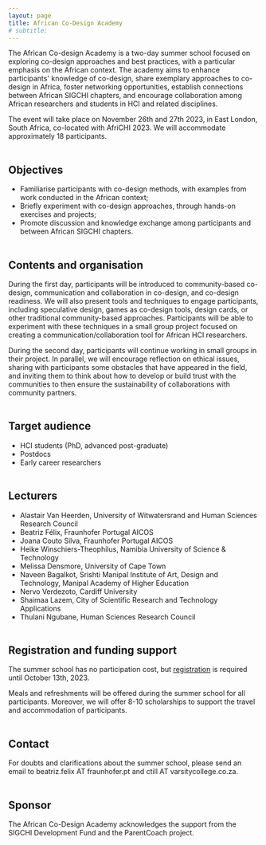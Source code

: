 ```yaml
---
layout: page
title: African Co-Design Academy
# subtitle: 
---
```



The African Co-design Academy is a two-day summer school focused on exploring co-design approaches and best practices, with a particular emphasis on the African context. The academy aims to enhance participants' knowledge of co-design, share exemplary approaches to co-design in Africa, foster networking opportunities, establish connections between African SIGCHI chapters, and encourage collaboration among African researchers and students in HCI and related disciplines.

The event will take place on November 26th and 27th 2023, in East London, South Africa, co-located with AfriCHI 2023. We will accommodate approximately 18 participants.<br/><br/>

## Objectives

- Familiarise participants with co-design methods, with examples from work conducted in the African context;
- Briefly experiment with co-design approaches, through hands-on exercises and projects;
- Promote discussion and knowledge exchange among participants and between African SIGCHI chapters.<br/><br/>

## Contents and organisation

During the first day, participants will be introduced to community-based co-design, communication and collaboration in co-design, and co-design readiness. We will also present tools and techniques to engage participants, including speculative design, games as co-design tools, design cards, or other traditional community-based approaches. Participants will be able to experiment with these techniques in a small group project focused on creating a communication/collaboration tool for African HCI researchers. 

During the second day, participants will continue working in small groups in their project. In parallel, we will encourage reflection on ethical issues, sharing with participants some obstacles that have appeared in the field, and inviting them to think about how to develop or build trust with the communities to then ensure the sustainability of collaborations with community partners.<br/><br/>

## Target audience

- HCI students (PhD, advanced post-graduate)
- Postdocs
- Early career researchers<br/><br/>

## Lecturers

- Alastair Van Heerden, University of Witwatersrand and Human Sciences Research Council
- Beatriz Félix, Fraunhofer Portugal AICOS
- Joana Couto Silva, Fraunhofer Portugal AICOS
- Heike Winschiers-Theophilus, Namibia University of Science & Technology
- Melissa Densmore, University of Cape Town
- Naveen Bagalkot, Srishti Manipal Institute of Art, Design and Technology, Manipal Academy of Higher Education
- Nervo Verdezoto, Cardiff University
- Shaimaa Lazem, City of Scientific Research and Technology Applications
- Thulani Ngubane, Human Sciences Research Council<br/><br/>

## Registration and funding support

The summer school has no participation cost, but [registration](https://forms.gle/utuAmGL9yYgbFZg87) is required until October 13th, 2023. 

Meals and refreshments will be offered during the summer school for all participants. Moreover, we will offer 8-10 scholarships to support the travel and accommodation of participants.<br/><br/>

## Contact
For doubts and clarifications about the summer school, please send an email to beatriz.felix AT fraunhofer.pt and ctill AT varsitycollege.co.za.<br/><br/>


## Sponsor
The African Co-Design Academy acknowledges the support from the SIGCHI Development Fund and the ParentCoach project.<br/><br/>